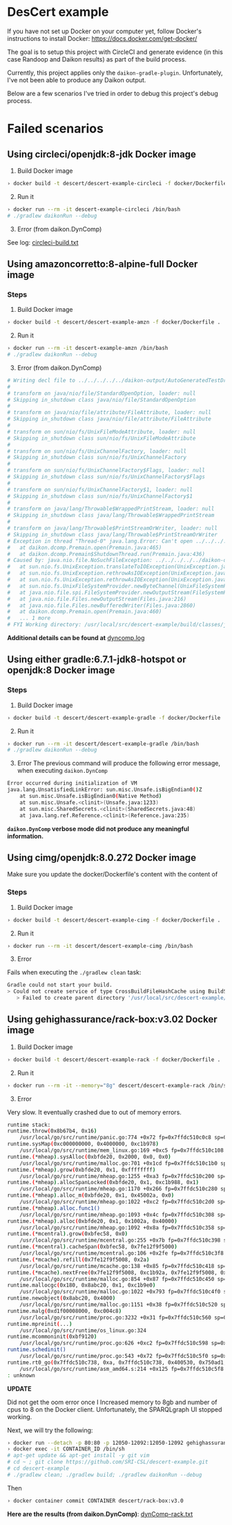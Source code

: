 # DesCert example

If you have not set up Docker on your computer yet, follow Docker's instructions to install Docker:
https://docs.docker.com/get-docker/

The goal is to setup this project with CircleCI and generate evidence (in this case Randoop and Daikon results)
as part of the build process.

Currently, this project applies only the `daikon-gradle-plugin`. Unfortunately, I've not been able to produce any Daikon output.

Below are a few scenarios I've tried in order to debug this project's debug process.

# Failed scenarios

## Using circleci/openjdk:8-jdk Docker image

1. Build Docker image

```sh
› docker build -t descert/descert-example-circleci -f docker/Dockerfile .
```

2. Run it

```sh
› docker run --rm -it descert-example-circleci /bin/bash
# ./gradlew daikonRun --debug
```

3. Error (from daikon.DynComp)

See log: [circleci-build.txt](https://github.com/SRI-CSL/descert-example/files/5569498/circleci-build.txt)


## Using amazoncorretto:8-alpine-full Docker image

### Steps

1. Build Docker image

```sh
› docker build -t descert/descert-example-amzn -f docker/Dockerfile .
```

2. Run it

```sh
› docker run --rm -it descert-example-amzn /bin/bash
# ./gradlew daikonRun --debug
```

3. Error (from daikon.DynComp)

```sh
# Writing decl file to ../../../../../daikon-output/AutoGeneratedTestDriver.decls-DynComp
#
# transform on java/nio/file/StandardOpenOption, loader: null
# Skipping in_shutdown class java/nio/file/StandardOpenOption
#
# transform on java/nio/file/attribute/FileAttribute, loader: null
# Skipping in_shutdown class java/nio/file/attribute/FileAttribute
#
# transform on sun/nio/fs/UnixFileModeAttribute, loader: null
# Skipping in_shutdown class sun/nio/fs/UnixFileModeAttribute
#
# transform on sun/nio/fs/UnixChannelFactory, loader: null
# Skipping in_shutdown class sun/nio/fs/UnixChannelFactory
#
# transform on sun/nio/fs/UnixChannelFactory$Flags, loader: null
# Skipping in_shutdown class sun/nio/fs/UnixChannelFactory$Flags
#
# transform on sun/nio/fs/UnixChannelFactory$1, loader: null
# Skipping in_shutdown class sun/nio/fs/UnixChannelFactory$1
#
# transform on java/lang/Throwable$WrappedPrintStream, loader: null
# Skipping in_shutdown class java/lang/Throwable$WrappedPrintStream
#
# transform on java/lang/Throwable$PrintStreamOrWriter, loader: null
# Skipping in_shutdown class java/lang/Throwable$PrintStreamOrWriter
# Exception in thread "Thread-0" java.lang.Error: Can't open ../../../../../daikon-output/AutoGeneratedTestDriver.decls-DynComp
# 	at daikon.dcomp.Premain.open(Premain.java:465)
# 	at daikon.dcomp.Premain$ShutdownThread.run(Premain.java:436)
# Caused by: java.nio.file.NoSuchFileException: ../../../../../daikon-output/AutoGeneratedTestDriver.decls-DynComp
# 	at sun.nio.fs.UnixException.translateToIOException(UnixException.java:86)
# 	at sun.nio.fs.UnixException.rethrowAsIOException(UnixException.java:102)
# 	at sun.nio.fs.UnixException.rethrowAsIOException(UnixException.java:107)
# 	at sun.nio.fs.UnixFileSystemProvider.newByteChannel(UnixFileSystemProvider.java:214)
# 	at java.nio.file.spi.FileSystemProvider.newOutputStream(FileSystemProvider.java:434)
# 	at java.nio.file.Files.newOutputStream(Files.java:216)
# 	at java.nio.file.Files.newBufferedWriter(Files.java:2860)
# 	at daikon.dcomp.Premain.open(Premain.java:460)
# 	... 1 more
# FYI Working directory: /usr/local/src/descert-example/build/classes/java/test/com/foo
```

**Additional details can be found at** [dyncomp.log](https://github.com/SRI-CSL/descert-example/files/5563884/dyncomp.log)


## Using either gradle:6.7.1-jdk8-hotspot or openjdk:8 Docker image

### Steps

1. Build Docker image

```sh
› docker build -t descert/descert-example-gradle -f docker/Dockerfile .
```
2. Run it

```sh
› docker run --rm -it descert/descert-example-gradle /bin/bash
# ./gradlew daikonRun --debug
```

3. Error
The previous command will produce the following error message,
when executing `daikon.DynComp`

```sh
Error occurred during initialization of VM
java.lang.UnsatisfiedLinkError: sun.misc.Unsafe.isBigEndian0()Z
	at sun.misc.Unsafe.isBigEndian0(Native Method)
	at sun.misc.Unsafe.<clinit>(Unsafe.java:1233)
	at sun.misc.SharedSecrets.<clinit>(SharedSecrets.java:48)
	at java.lang.ref.Reference.<clinit>(Reference.java:235)
```

**`daikon.DynComp` verbose mode did not produce any meaningful information.**


## Using cimg/openjdk:8.0.272 Docker image

Make sure you update the docker/Dockerfile's content with 
the content of 

### Steps

1. Build Docker image

```sh
› docker build -t descert/descert-example-cimg -f docker/Dockerfile .
```


2. Run it

```sh
› docker run --rm -it descert/descert-example-cimg /bin/bash
```

3. Error

Fails when executing the `./gradlew clean` task:

```sh
Gradle could not start your build.
> Could not create service of type CrossBuildFileHashCache using BuildSessionServices.createCrossBuildFileHashCache().
   > Failed to create parent directory '/usr/local/src/descert-example/.gradle' when creating directory '/usr/local/src/descert-example/.gradle/6.7.1/fileHashes'
```

## Using gehighassurance/rack-box:v3.02 Docker image


1. Build Docker image

```sh
› docker build -t descert/descert-example-rack -f docker/Dockerfile .
```


2. Run it

```sh
› docker run --rm -it --memory="8g" descert/descert-example-rack /bin/sh
```

3. Error

Very slow. It eventually crashed due to out of memory errors.

```sh
runtime stack:
runtime.throw(0x8b67b4, 0x16)
	/usr/local/go/src/runtime/panic.go:774 +0x72 fp=0x7ffdc510c0c8 sp=0x7ffdc510c098 pc=0x42fa52
runtime.sysMap(0xc000000000, 0x4000000, 0xc1b978)
	/usr/local/go/src/runtime/mem_linux.go:169 +0xc5 fp=0x7ffdc510c108 sp=0x7ffdc510c0c8 pc=0x419d65
runtime.(*mheap).sysAlloc(0xbfde20, 0x2000, 0x0, 0x0)
	/usr/local/go/src/runtime/malloc.go:701 +0x1cd fp=0x7ffdc510c1b0 sp=0x7ffdc510c108 pc=0x40cfdd
runtime.(*mheap).grow(0xbfde20, 0x1, 0xffffffff)
	/usr/local/go/src/runtime/mheap.go:1255 +0xa3 fp=0x7ffdc510c200 sp=0x7ffdc510c1b0 pc=0x427e13
runtime.(*mheap).allocSpanLocked(0xbfde20, 0x1, 0xc1b988, 0x1)
	/usr/local/go/src/runtime/mheap.go:1170 +0x266 fp=0x7ffdc510c280 sp=0x7ffdc510c200 pc=0x427ca6
runtime.(*mheap).alloc_m(0xbfde20, 0x1, 0x45002a, 0x0)
	/usr/local/go/src/runtime/mheap.go:1022 +0xc2 fp=0x7ffdc510c2d0 sp=0x7ffdc510c280 pc=0x427542
runtime.(*mheap).alloc.func1()
	/usr/local/go/src/runtime/mheap.go:1093 +0x4c fp=0x7ffdc510c308 sp=0x7ffdc510c2d0 pc=0x45882c
runtime.(*mheap).alloc(0xbfde20, 0x1, 0x1002a, 0x40000)
	/usr/local/go/src/runtime/mheap.go:1092 +0x8a fp=0x7ffdc510c358 sp=0x7ffdc510c308 pc=0x42782a
runtime.(*mcentral).grow(0xbfec58, 0x0)
	/usr/local/go/src/runtime/mcentral.go:255 +0x7b fp=0x7ffdc510c398 sp=0x7ffdc510c358 pc=0x41978b
runtime.(*mcentral).cacheSpan(0xbfec58, 0x7fe12f9f5000)
	/usr/local/go/src/runtime/mcentral.go:106 +0x2fe fp=0x7ffdc510c3f8 sp=0x7ffdc510c398 pc=0x4192ae
runtime.(*mcache).refill(0x7fe12f9f5008, 0x2a)
	/usr/local/go/src/runtime/mcache.go:138 +0x85 fp=0x7ffdc510c418 sp=0x7ffdc510c3f8 pc=0x418d55
runtime.(*mcache).nextFree(0x7fe12f9f5008, 0xc1b92a, 0x7fe12f9f5008, 0x8, 0xfffffffffffffff8)
	/usr/local/go/src/runtime/malloc.go:854 +0x87 fp=0x7ffdc510c450 sp=0x7ffdc510c418 pc=0x40d807
runtime.mallocgc(0x180, 0x8abc20, 0x1, 0xc1b9e0)
	/usr/local/go/src/runtime/malloc.go:1022 +0x793 fp=0x7ffdc510c4f0 sp=0x7ffdc510c450 pc=0x40e143
runtime.newobject(0x8abc20, 0x4000)
	/usr/local/go/src/runtime/malloc.go:1151 +0x38 fp=0x7ffdc510c520 sp=0x7ffdc510c4f0 pc=0x40e538
runtime.malg(0xd1f00008000, 0xc004c8)
	/usr/local/go/src/runtime/proc.go:3232 +0x31 fp=0x7ffdc510c560 sp=0x7ffdc510c520 pc=0x438e71
runtime.mpreinit(...)
	/usr/local/go/src/runtime/os_linux.go:324
runtime.mcommoninit(0xbf9120)
	/usr/local/go/src/runtime/proc.go:626 +0xc2 fp=0x7ffdc510c598 sp=0x7ffdc510c560 pc=0x432812
runtime.schedinit()
	/usr/local/go/src/runtime/proc.go:543 +0x72 fp=0x7ffdc510c5f0 sp=0x7ffdc510c598 pc=0x432472
runtime.rt0_go(0x7ffdc510c738, 0xa, 0x7ffdc510c738, 0x400530, 0x750ad1, 0x0, 0xa00000000, 0x7ffdc510c738, 0x45ab40, 0x0, ...)
	/usr/local/go/src/runtime/asm_amd64.s:214 +0x125 fp=0x7ffdc510c5f8 sp=0x7ffdc510c5f0 pc=0x45ac75
: unknown
```

**UPDATE**

Did not get the oom error once I Increased memory to 8gb and number of cpus to 8 on the Docker client.
Unfortunately, the SPARQLgraph UI stopped working.

Next, we will try the following:

```sh
› docker run --detach -p 80:80 -p 12050-12092:12050-12092 gehighassurance/rack-box:v3.0
› docker exec -it CONTAINER_ID /bin/sh
# apt-get update && apt-get install -y git vim
# cd ~ ; git clone https://github.com/SRI-CSL/descert-example.git
# cd descert-example
# ./gradlew clean; ./gradlew build; ./gradlew daikonRun --debug 
```

Then

```sh
› docker container commit CONTAINER descert/rack-box:v3.0
```

**Here are the results (from daikon.DynComp)**: [dynComp-rack.txt](https://github.com/SRI-CSL/descert-example/files/5569243/dynComp-rack.txt)




